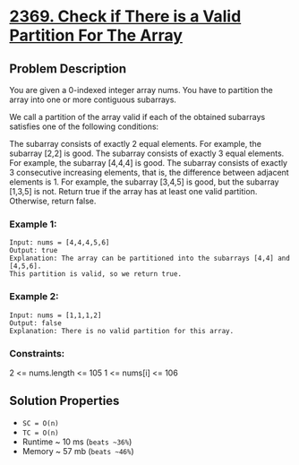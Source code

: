 # [2369. Check if There is a Valid Partition For The Array](https://leetcode.com/problems/check-if-there-is-a-valid-partition-for-the-array/description/)

## Problem Description
      
You are given a 0-indexed integer array nums. You have to partition the array into one or more contiguous subarrays.

We call a partition of the array valid if each of the obtained subarrays satisfies one of the following conditions:

The subarray consists of exactly 2 equal elements. For example, the subarray [2,2] is good.
The subarray consists of exactly 3 equal elements. For example, the subarray [4,4,4] is good.
The subarray consists of exactly 3 consecutive increasing elements, that is, the difference between adjacent elements is 1. For example, the subarray [3,4,5] is good, but the subarray [1,3,5] is not.
Return true if the array has at least one valid partition. Otherwise, return false.



### Example 1:

```
Input: nums = [4,4,4,5,6]
Output: true
Explanation: The array can be partitioned into the subarrays [4,4] and [4,5,6].
This partition is valid, so we return true.
```
### Example 2:

```
Input: nums = [1,1,1,2]
Output: false
Explanation: There is no valid partition for this array.
```

### Constraints:

2 <= nums.length <= 105
1 <= nums[i] <= 106

## Solution Properties
* `SC = O(n)`
* `TC = O(n)`
* Runtime ~ 10 ms (`beats ~36%`)
* Memory ~ 57 mb (`beats ~46%`)